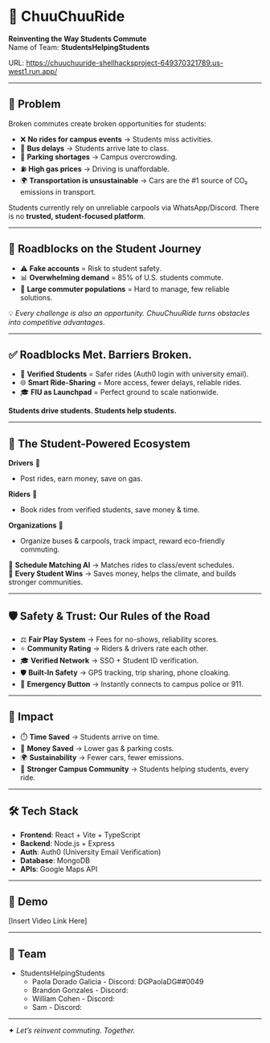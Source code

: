 # 🚗 ChuuChuuRide  
**Reinventing the Way Students Commute**  
Name of Team: **StudentsHelpingStudents**

URL: https://chuuchuuride-shellhacksproject-649370321789.us-west1.run.app/

---

## 🔎 Problem  
Broken commutes create broken opportunities for students:  
- ❌ **No rides for campus events** → Students miss activities.  
- 🚌 **Bus delays** → Students arrive late to class.  
- 🚗 **Parking shortages** → Campus overcrowding.  
- ⛽ **High gas prices** → Driving is unaffordable.  
- 🌍 **Transportation is unsustainable** → Cars are the #1 source of CO₂ emissions in transport.  

Students currently rely on unreliable carpools via WhatsApp/Discord. There is no **trusted, student-focused platform**.

---

## 🚧 Roadblocks on the Student Journey  
- ⚠️ **Fake accounts** = Risk to student safety.  
- 📊 **Overwhelming demand** = 85% of U.S. students commute.  
- 🏫 **Large commuter populations** = Hard to manage, few reliable solutions.  

💡 *Every challenge is also an opportunity. ChuuChuuRide turns obstacles into competitive advantages.*

---

## ✅ Roadblocks Met. Barriers Broken.  
- 🔑 **Verified Students** = Safer rides (Auth0 login with university email).  
- 🌐 **Smart Ride-Sharing** = More access, fewer delays, reliable rides.  
- 🎓 **FIU as Launchpad** = Perfect ground to scale nationwide.  

**Students drive students. Students help students.**  

---

## 🔄 The Student-Powered Ecosystem  
**Drivers** 🚙  
- Post rides, earn money, save on gas.  

**Riders** 🎒  
- Book rides from verified students, save money & time.  

**Organizations** 🏢  
- Organize buses & carpools, track impact, reward eco-friendly commuting.  

🧠 **Schedule Matching AI** → Matches rides to class/event schedules.  
🌱 **Every Student Wins** → Saves money, helps the climate, and builds stronger communities.  

---

## 🛡️ Safety & Trust: Our Rules of the Road  
- ⚖️ **Fair Play System** → Fees for no-shows, reliability scores.  
- ⭐ **Community Rating** → Riders & drivers rate each other.  
- 🎓 **Verified Network** → SSO + Student ID verification.  
- 🛡️ **Built-In Safety** → GPS tracking, trip sharing, phone cloaking.  
- 🚨 **Emergency Button** → Instantly connects to campus police or 911.  

---

## 🌟 Impact  
- ⏱️ **Time Saved** → Students arrive on time.  
- 💸 **Money Saved** → Lower gas & parking costs.  
- 🌍 **Sustainability** → Fewer cars, fewer emissions.  
- 🤝 **Stronger Campus Community** → Students helping students, every ride.  

---

## 🛠️ Tech Stack  
- **Frontend**: React + Vite + TypeScript  
- **Backend**: Node.js + Express  
- **Auth**: Auth0 (University Email Verification)  
- **Database**: MongoDB  
- **APIs**: Google Maps API  

---

## 🎥 Demo  
[Insert Video Link Here]  

---

## 👥 Team  
- StudentsHelpingStudents  
  - Paola Dorado Galicia - Discord: DGPaolaDG##0049
  - Brandon Gonzales - Discord:
  - William Cohen - Discord:
  - Sam - Discord:
---

✦ *Let’s reinvent commuting. Together.*  

